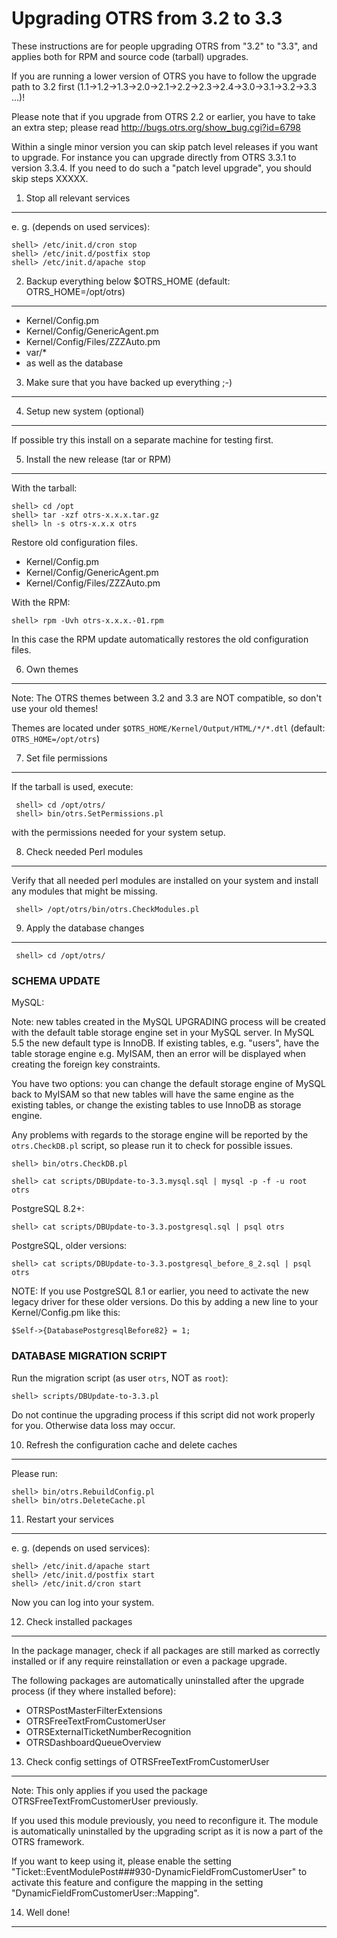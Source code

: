 Upgrading OTRS from 3.2 to 3.3
==============================

These instructions are for people upgrading OTRS from "3.2" to "3.3",
and applies both for RPM and source code (tarball) upgrades.

If you are running a lower version of OTRS you have to follow the upgrade path
to 3.2 first (1.1->1.2->1.3->2.0->2.1->2.2->2.3->2.4->3.0->3.1->3.2->3.3 ...)!

Please note that if you upgrade from OTRS 2.2 or earlier, you have to
take an extra step; please read http://bugs.otrs.org/show_bug.cgi?id=6798

Within a single minor version you can skip patch level releases if you want to
upgrade. For instance you can upgrade directly from OTRS 3.3.1 to version
3.3.4. If you need to do such a "patch level upgrade", you should skip steps
XXXXX.


1. Stop all relevant services
-----------------------------

e. g. (depends on used services):

    shell> /etc/init.d/cron stop
    shell> /etc/init.d/postfix stop
    shell> /etc/init.d/apache stop


2. Backup everything below $OTRS_HOME (default: OTRS_HOME=/opt/otrs)
--------------------------------------------------------------------

- Kernel/Config.pm
- Kernel/Config/GenericAgent.pm
- Kernel/Config/Files/ZZZAuto.pm
- var/*
- as well as the database

3. Make sure that you have backed up everything ;-)
---------------------------------------------------

4. Setup new system (optional)
------------------------------

If possible try this install on a separate machine for testing first.


5. Install the new release (tar or RPM)
---------------------------------------

With the tarball:

    shell> cd /opt
    shell> tar -xzf otrs-x.x.x.tar.gz
    shell> ln -s otrs-x.x.x otrs

Restore old configuration files.

- Kernel/Config.pm
- Kernel/Config/GenericAgent.pm
- Kernel/Config/Files/ZZZAuto.pm


With the RPM:

    shell> rpm -Uvh otrs-x.x.x.-01.rpm

In this case the RPM update automatically restores the old configuration files.

6. Own themes
-------------

Note: The OTRS themes between 3.2 and 3.3 are NOT compatible, so don't use your old themes!

Themes are located under `$OTRS_HOME/Kernel/Output/HTML/*/*.dtl` (default: `OTRS_HOME=/opt/otrs`)


7. Set file permissions
-----------------------

If the tarball is used, execute:

     shell> cd /opt/otrs/
     shell> bin/otrs.SetPermissions.pl

with the permissions needed for your system setup.


8. Check needed Perl modules
----------------------------

Verify that all needed perl modules are installed on your system and install
any modules that might be missing.

     shell> /opt/otrs/bin/otrs.CheckModules.pl


9. Apply the database changes
-----------------------------

     shell> cd /opt/otrs/


### SCHEMA UPDATE

MySQL:

 Note: new tables created in the MySQL UPGRADING process will be created with the
 default table storage engine set in your MySQL server.
 In MySQL 5.5 the new default type is InnoDB.
 If existing tables, e.g. "users", have the table storage engine e.g. MyISAM,
 then an error will be displayed when creating the foreign key constraints.

 You have two options: you can change the default storage engine of MySQL back to MyISAM
 so that new tables will have the same engine as the existing tables,
 or change the existing tables to use InnoDB as storage engine.

 Any problems with regards to the storage engine will be reported by the
 `otrs.CheckDB.pl` script, so please run it to check for possible issues.

    shell> bin/otrs.CheckDB.pl

    shell> cat scripts/DBUpdate-to-3.3.mysql.sql | mysql -p -f -u root otrs

PostgreSQL 8.2+:

    shell> cat scripts/DBUpdate-to-3.3.postgresql.sql | psql otrs

PostgreSQL, older versions:

    shell> cat scripts/DBUpdate-to-3.3.postgresql_before_8_2.sql | psql otrs


 NOTE: If you use PostgreSQL 8.1 or earlier, you need to activate the new legacy driver
 for these older versions. Do this by adding a new line to your Kernel/Config.pm like this:

    $Self->{DatabasePostgresqlBefore82} = 1;


### DATABASE MIGRATION SCRIPT

 Run the migration script (as user `otrs`, NOT as `root`):

    shell> scripts/DBUpdate-to-3.3.pl

 Do not continue the upgrading process if this script did not work properly for you.
 Otherwise data loss may occur.


10. Refresh the configuration cache and delete caches
-----------------------------------------------------

Please run:

    shell> bin/otrs.RebuildConfig.pl
    shell> bin/otrs.DeleteCache.pl


11. Restart your services
-------------------------

e. g. (depends on used services):

    shell> /etc/init.d/apache start
    shell> /etc/init.d/postfix start
    shell> /etc/init.d/cron start

Now you can log into your system.


12. Check installed packages
----------------------------

In the package manager, check if all packages are still marked as
correctly installed or if any require reinstallation or even a package upgrade.

The following packages are automatically uninstalled after the upgrade process (if they where
installed before):

- OTRSPostMasterFilterExtensions
- OTRSFreeTextFromCustomerUser
- OTRSExternalTicketNumberRecognition
- OTRSDashboardQueueOverview

13. Check config settings of OTRSFreeTextFromCustomerUser
-------------------------------------------------------

Note: This only applies if you used the package OTRSFreeTextFromCustomerUser previously.

If you used this module previously, you need to reconfigure it.
The module is automatically uninstalled by the upgrading script as it is
now a part of the OTRS framework.

If you want to keep using it, please enable the setting
"Ticket::EventModulePost###930-DynamicFieldFromCustomerUser" to
activate this feature and configure the mapping in the setting
"DynamicFieldFromCustomerUser::Mapping".


14. Well done!
--------------
